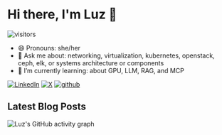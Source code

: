 # Hi there, I'm Luz 👋
![visitors](https://visitor-badge.laobi.icu/badge?page_id=dlux/dlux)


- 😄 Pronouns: she/her
- 💬 Ask me about: networking, virtualization, kubernetes, openstack, ceph, elk, or systems architecture or components
- 🌱 I’m currently learning: about GPU, LLM, RAG, and MCP

<!-- https://github.com/DenverCoder1/readme-typing-svg -->
<!-- [![Typing SVG](https://readme-typing-svg.demolab.com?font=Fira+Code&pause=1000&color=914AB6&width=435&lines=Luz+Cazares)](https://git.io/typing-svg) -->

<!-- https://github.com/Ileriayo/markdown-badges -->
[![LinkedIn](https://img.shields.io/badge/linkedin-%230077B5.svg?logo=linkedin&logoColor=white)](https://www.linkedin.com/in/luz-cazares)
[![X](https://img.shields.io/twitter/follow/dlux_cazares)](https://twitter.com/dlux_cazares)
[![github](https://img.shields.io/github/followers/dlux)](https://github.com/dlux?tab=followers)

<!-- https://github.com/gautamkrishnar/blog-post-workflow -->
<!-- TODO move blog posts to gitio -->
## Latest Blog Posts

<!-- BLOG-POST-LIST:START -->
<!-- BLOG-POST-LIST:END -->


<!-- https://github.com/anuraghazra/github-readme-stats -->
<!-- other color github_dark or tokyonight -->
<!-- public server https://github-readme-stats.vercel.app
![Luz's GitHub stats](https://github-readme-stats-zeta-orpin-22.vercel.app/api?username=dlux&show_icons=true&count_private=true&rank_icon=github)
![Top Languages](https://github-readme-stats-zeta-orpin-22.vercel.app/api/top-langs/?username=dlux&count_private=true)

<!-- https://github.com/ashutosh00710/github-readme-activity-graph -->
![Luz's GitHub activity graph](https://github-readme-activity-graph.vercel.app/graph?username=dlux&theme=react&hide_border=true)

<!--
**dlux/dlux** is a ✨ _special_ ✨ repository because its `README.md` (this file) appears on your GitHub profile.

Here are some ideas to get you started:

- 🔭 I’m currently working on ...
- 🌱 I’m currently learning ...
- 👯 I’m looking to collaborate on ...
- 🤔 I’m looking for help with ...
- 💬 Ask me about ...
- 📫 How to reach me: ...
- 😄 Pronouns: ...
- ⚡ Fun fact: ...
-->
